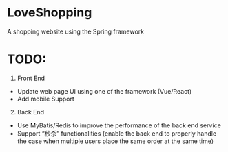 # LoveShopping
A shopping website using the Spring framework

# TODO:
1. Front End
- Update web page UI using one of the framework (Vue/React)
- Add mobile Support

2. Back End
- Use MyBatis/Redis to improve the performance of the back end service
- Support “秒杀” functionalities (enable the back end to properly handle the case when multiple users place the same order at the same time)
